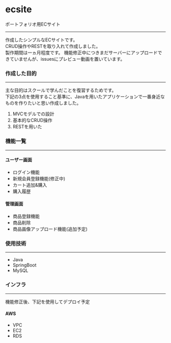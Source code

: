# ecsite
ポートフォリオ用ECサイト   
___
作成したシンプルなECサイトです。  
CRUD操作やRESTを取り入れて作成しました。   
製作期間は一ヵ月程度です。
機能修正中につきまだサーバーにアップロードできていませんが、issuesにプレビュー動画を置いています。

### 作成した目的
___
主な目的はスクールで学んだことを復習するためです。   
下記の3点を使用すること基準に、Javaを用いたアプリケーションで一番身近なものを作りたいと思い作成しました。
1. MVCモデルでの設計
1. 基本的なCRUD操作
1. RESTを用いた

### 機能一覧
___
#### ユーザー画面
+ ログイン機能
+ 新規会員登録機能(修正中)
+ カート追加&購入 
+ 購入履歴

#### 管理画面
+ 商品登録機能
+ 商品削除
+ 商品画像アップロード機能(追加予定)

### 使用技術
___
+ Java
+ SpringBoot
+ MySQL

### インフラ
___
機能修正後、下記を使用してデプロイ予定
#### AWS
+ VPC
+ EC2
+ RDS
